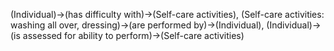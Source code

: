 (Individual)->(has difficulty with)->(Self-care activities), (Self-care activities: washing all over, dressing)->(are performed by)->(Individual), (Individual)->(is assessed for ability to perform)->(Self-care activities)